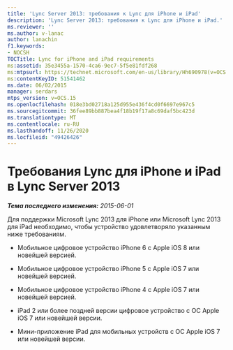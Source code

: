 ```yaml
---
title: 'Lync Server 2013: требования к Lync для iPhone и iPad'
description: 'Lync Server 2013: требования к Lync для iPhone и iPad.'
ms.reviewer: ''
ms.author: v-lanac
author: lanachin
f1.keywords:
- NOCSH
TOCTitle: Lync for iPhone and iPad requirements
ms:assetid: 35e3455a-1570-4ca6-9ec7-5f5e81fdf268
ms:mtpsurl: https://technet.microsoft.com/en-us/library/Hh690978(v=OCS.15)
ms:contentKeyID: 51541462
ms.date: 06/02/2015
manager: serdars
mtps_version: v=OCS.15
ms.openlocfilehash: 018e3bd02718a125d955e436f4cd0f6697e967c5
ms.sourcegitcommit: 36fee89bb887bea4f18b19f17a8c69daf5bc423d
ms.translationtype: MT
ms.contentlocale: ru-RU
ms.lasthandoff: 11/26/2020
ms.locfileid: "49426426"
---
```

# <a name="lync-for-iphone-and-ipad-requirements-in-lync-server-2013"></a>Требования Lync для iPhone и iPad в Lync Server 2013

<div data-xmlns="http://www.w3.org/1999/xhtml">

<div class="topic" data-xmlns="http://www.w3.org/1999/xhtml" data-msxsl="urn:schemas-microsoft-com:xslt" data-cs="https://msdn.microsoft.com/">

<div data-asp="https://msdn2.microsoft.com/asp">



</div>

<div id="mainSection">

<div id="mainBody">

<span> </span>

_**Тема последнего изменения:** 2015-06-01_

Для поддержки Microsoft Lync 2013 для iPhone или Microsoft Lync 2013 для iPad необходимо, чтобы устройство удовлетворяло указанным ниже требованиям.

  - Мобильное цифровое устройство iPhone 6 с Apple iOS 8 или новейшей версией.

  - Мобильное цифровое устройство iPhone 5 с Apple iOS 7 или новейшей версией.

  - Мобильное цифровое устройство iPhone 4 с Apple iOS 7 или новейшей версией.

  - iPad 2 или более поздней версии цифровое устройство с ОС Apple iOS 7 или новейшей версии.

  - Мини-приложение iPad для мобильных устройств с ОС Apple iOS 7 или новейшей версии.

</div>

<span> </span>

</div>

</div>

</div>

